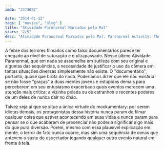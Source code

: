 ```yaml
---
imdb: "2473682"

date: "2014-01-12"
tags: [ "movies", "blog" ]
title: "Atividade Paranormal Marcados pelo Mal"
stars: "2/5"
desc: "Atividade Paranormal Marcados pelo Mal. Paranormal Activity: The Marked Ones (USA, 2014). Dirigido por Christopher Landon. Escrito por Christopher Landon, Oren Peli. Com Andrew Jacobs, Jorge Diaz, Gabrielle Walsh, Renee Victor, Noemi Gonzalez, David Saucedo, Gloria Sandoval, Richard Cabral, Carlos Pratts."
---
```

A febre dos terrores filmados como falso documentários parece ter chegado ao nível de saturação e o ultrapassado. Nesse último Atividade Paranormal, que em nada se assemelha em sutileza com seu original e algumas das sequências, a necessidade de justificar o uso da câmera em tantas situações diversas simplesmente não existe. O "documentário", portanto, quase que brota do nada. Poderíamos dizer que ele não existiria se não fosse "graças" a duas mentes jovens e estúpidas demais para perceberem em seu entusiasmo exacerbado quais eventos merecem uma atenção mais crítica: a vizinha pelada ou os estranhos e recentes poderes de um deles de nunca cair no chão.

Talvez seja aí que se situe a única virtude do mockumentary: por serem idiotas demais, os protagonistas dessa história nunca param de filmar qualquer coisa que estiver acontecendo em suas vidas e nunca param para pensar se o que acabaram de presenciar não poderia significar algo mais do que pura diversão. Porém, mesmo com essa plausível explicação em mente, o terror de fato nunca ocorre, mas sim uma sequência de cenas que antevem o susto do espectador jogando qualquer outro evento natural em frente à tela.
